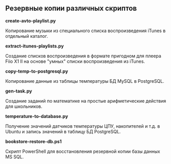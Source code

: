 ## Резервные копии различных скриптов

**create-avto-playlist.py**

Копирование музыки из специального списка воспроизведения iTunes в отдельный каталог.

**extract-itunes-playlists.py**

Создание списков воспроизведения в формате пригодном для плеера Fiio X1 II на основе "умных" списки воспроизведения из iTunes.

**copy-temp-to-postgresql.py**

Копирование данные из таблицы температуры БД MySQL в PostgreSQL. 

**gen-task.py**

Создание заданий по математике на простые арифметические действия для школьников. 

**temperature-to-database.py**

Получение значений датчиков температуры ЦПУ, накопителей и т.д. в Ubuntu и запись значений в таблицу БД PostgreSQL.

**bookstore-restore-db.ps1**

Скрипт PowerShell для восстановления резервной копии базы данных MS SQL.
